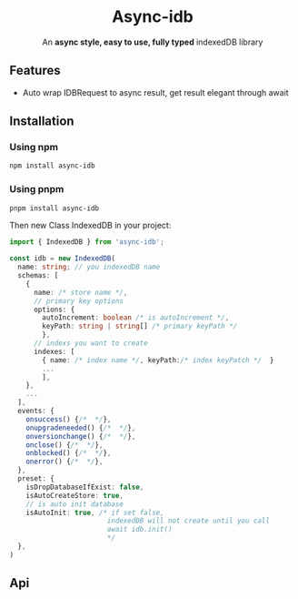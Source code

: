 <h1 align="center">
Async-idb
</h1>

<p align="center">
An <strong>async style, easy to use, fully typed</strong> indexedDB library
<p>

## Features

- Auto wrap IDBRequest to async result, get result elegant through await

## Installation

### Using npm

```sh
npm install async-idb
```

### Using pnpm

```sh
pnpm install async-idb
```

Then new Class IndexedDB in your project:

```ts
import { IndexedDB } from 'async-idb';

const idb = new IndexedDB(
  name: string; // you indexedDB name
  schemas: [
    {
      name: /* store name */,
      // primary key options
      options: {
        autoIncrement: boolean /* is autoIncrement */,
        keyPath: string | string[] /* primary keyPath */
        },
      // indexs you want to create
      indexes: [
        { name: /* index name */, keyPath:/* index keyPatch */  }
        ...
        ],
    },
    ...
  ],
  events: {
    onsuccess() {/*  */},
    onupgradeneeded() {/*  */},
    onversionchange() {/*  */},
    onclose() {/*  */},
    onblocked() {/*  */},
    onerror() {/*  */},
  },
  preset: {
    isDropDatabaseIfExist: false,
    isAutoCreateStore: true,
    // is auto init database
    isAutoInit: true, /* if set false,
                        indexedDB will not create until you call
                        await idb.init()
                        */
  },
)
```

## Api
